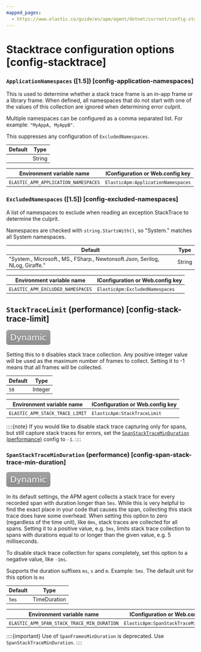 ```yaml
---
mapped_pages:
  - https://www.elastic.co/guide/en/apm/agent/dotnet/current/config-stacktrace.html
---
```


# Stacktrace configuration options [config-stacktrace]


### `ApplicationNamespaces` ([1.5]) [config-application-namespaces]

This is used to determine whether a stack trace frame is an in-app frame or a library frame. When defined, all namespaces that do not start with one of the values of this collection are ignored when determining error culprit.

Multiple namespaces can be configured as a comma separated list. For example: `"MyAppA, MyAppB"`.

This suppresses any configuration of `ExcludedNamespaces`.

| Default | Type |
| --- | --- |
| <empty string> | String |

| Environment variable name | IConfiguration or Web.config key |
| --- | --- |
| `ELASTIC_APM_APPLICATION_NAMESPACES` | `ElasticApm:ApplicationNamespaces` |


### `ExcludedNamespaces` ([1.5]) [config-excluded-namespaces]

A list of namespaces to exclude when reading an exception StackTrace to determine the culprit.

Namespaces are checked with `string.StartsWith()`, so "System." matches all System namespaces.

| Default | Type |
| --- | --- |
| "System., Microsoft., MS., FSharp., Newtonsoft.Json, Serilog, NLog, Giraffe." | String |

| Environment variable name | IConfiguration or Web.config key |
| --- | --- |
| `ELASTIC_APM_EXCLUDED_NAMESPACES` | `ElasticApm:ExcludedNamespaces` |

## `StackTraceLimit` (performance) [config-stack-trace-limit]

[![dynamic config](images/dynamic-config.svg "") ](/reference/configuration.md#dynamic-configuration)

Setting this to `0` disables stack trace collection. Any positive integer value will be used as the maximum number of frames to collect. Setting it to -1 means that all frames will be collected.

| Default | Type |
| --- | --- |
| `50` | Integer |

| Environment variable name | IConfiguration or Web.config key |
| --- | --- |
| `ELASTIC_APM_STACK_TRACE_LIMIT` | `ElasticApm:StackTraceLimit` |

::::{note}
If you would like to disable stack trace capturing only for spans, but still capture stack traces for errors, set the [`SpanStackTraceMinDuration` (performance)](#config-span-stack-trace-min-duration) config to `-1`.
::::



### `SpanStackTraceMinDuration` (performance) [config-span-stack-trace-min-duration]

[![dynamic config](images/dynamic-config.svg "") ](/reference/configuration.md#dynamic-configuration)

In its default settings, the APM agent collects a stack trace for every recorded span with duration longer than `5ms`. While this is very helpful to find the exact place in your code that causes the span, collecting this stack trace does have some overhead. When setting this option to zero (regardless of the time unit), like `0ms`, stack traces are collected for all spans. Setting it to a positive value, e.g. `5ms`, limits stack trace collection to spans with durations equal to or longer than the given value, e.g. 5 milliseconds.

To disable stack trace collection for spans completely, set this option to a negative value, like `-1ms`.

Supports the duration suffixes `ms`, `s` and `m`. Example: `5ms`. The default unit for this option is `ms`

| Default | Type |
| --- | --- |
| `5ms` | TimeDuration |

| Environment variable name | IConfiguration or Web.config key |
| --- | --- |
| `ELASTIC_APM_SPAN_STACK_TRACE_MIN_DURATION` | `ElasticApm:SpanStackTraceMinDuration` |

::::{important}
Use of `SpanFramesMinDuration` is deprecated. Use `SpanStackTraceMinDuration`.
::::



